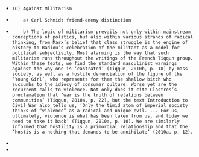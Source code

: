 
*     16) Against Militarism
*         a) Carl Schmidt friend-enemy distinction
*         b) The logic of militarism prevails not only within mainstream conceptions of politics, but also within various strands of radical thinking, from Marx’s belief that class struggle is the engine of history to Badiou’s celebration of the militant as a model for political subjectivity. Most alarming is the way that such militarism runs throughout the writings of the French Tiqqun group. Within these texts, we find the standard masculinist warnings against the way one is ‘castrated’ (Tiqqun, 2010b, p. 18) by mass society, as well as a hostile denunciation of the figure of the ‘Young Girl’, who represents for them the shallow bitch who succumbs to the idiocy of consumer culture. Worse yet are the recurrent calls to violence. Not only does it cite Clastres’s proclamation that ‘war is the truth of relations between communities’ (Tiqqun, 2010a, p. 22), but the text Introduction to Civil War also tells us, ‘Only the timid atom of imperial society thinks of “violence” as a radical and unique evil. ... For us, ultimately, violence is what has been taken from us, and today we need to take it back’ (Tiqqun, 2010a, p. 10). We are similarly informed that hostility is a primordial relationship and that the ‘hostis is a nothing that demands to be annihilate’ (2010a, p. 12).
* 
* 
